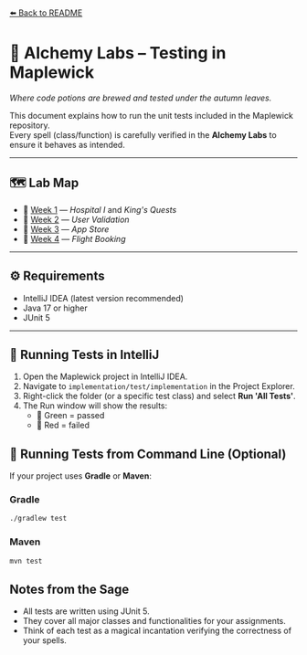 [⬅️ Back to README](README.md)

# 🧪 Alchemy Labs – Testing in Maplewick
*Where code potions are brewed and tested under the autumn leaves.*

This document explains how to run the unit tests included in the Maplewick repository.  
Every spell (class/function) is carefully verified in the **Alchemy Labs** to ensure it behaves as intended.

---

## 🗺️ Lab Map
- 📁 [Week 1](https://github.com/ViragSzabo/maplewick/tree/main/implementation/test/implementation/week1/) — *Hospital I* and *King's Quests*
- 📁 [Week 2](https://github.com/ViragSzabo/maplewick/tree/main/implementation/test/implementation/week2/Implementation/UserValidation/User) — *User Validation*
- 📁 [Week 3](https://github.com/ViragSzabo/maplewick/tree/main/implementation/test/implementation/week3/Implementation) — *App Store*
- 📁 [Week 4](https://github.com/ViragSzabo/maplewick/tree/main/implementation/test/implementation/week4/Implementation) — *Flight Booking*

---

## ⚙️ Requirements
- IntelliJ IDEA (latest version recommended)
- Java 17 or higher
- JUnit 5

---

## 🔮 Running Tests in IntelliJ
1. Open the Maplewick project in IntelliJ IDEA.
2. Navigate to `implementation/test/implementation` in the Project Explorer.
3. Right-click the folder (or a specific test class) and select **Run 'All Tests'**.
4. The Run window will show the results:
    - 🍃 Green = passed
    - 🍂 Red = failed

## 🏰 Running Tests from Command Line (Optional)
If your project uses **Gradle** or **Maven**:


### Gradle
```bash 
./gradlew test
```

### Maven
```bash 
mvn test
```

## Notes from the Sage
- All tests are written using JUnit 5.
- They cover all major classes and functionalities for your assignments.
- Think of each test as a magical incantation verifying the correctness of your spells.